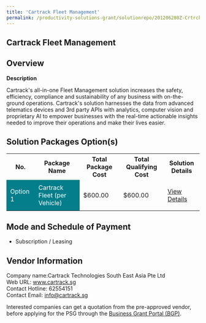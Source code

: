 ```yaml
---
title: 'Cartrack Fleet Management'
permalink: /productivity-solutions-grant/solutionrepo/201206280Z-Crtrck-Flt-MGT-G
---
```


## Cartrack Fleet Management

## Overview

**Description**

Cartrack's all-in-one Fleet Management solution increases the safety, efficiency, compliance and sustainability of any business with on-the-ground operations. Cartrack's solution harnesses the data from advanced telematics devices and 3rd party APIs with analytics, computer vision and proprietary AI to empower businesses with the real-time actionable insights needed to improve their operations and make their lives easier.

## Solution Packages Option(s)

<table>
<tr>
<th><b>No.</b></th>
<th><b>Package Name</b></th>
<th><b>Total Package Cost</b></th>
<th><b>Total Qualifying Cost</b></th>
<th><b>Solution Details</b></th>
</tr>
<tr>
<td style='padding: 10px; background-color: #037E8A; color: #FFFFFF;'>Option 1</td>
<td style='padding: 10px; background-color: #037E8A; color: #FFFFFF;'>Cartrack Fleet (per Vehicle)</td>
<td style='padding: 10px;'>$600.00</td>
<td style='padding: 10px;'>$600.00</td>
<td style='padding: 10px;'><a href='/images/psg/Cartrack_Cartrack_Fleet_Management_Desensitised_Part1.pdf' target='_blank'>View Details</a></td>
</tr>
</table>

## Mode and Schedule of Payment

 - Subscription / Leasing

## Vendor Information

 Company name:Cartrack Technologies South East Asia Pte Ltd<br>Web URL: www.cartrack.sg <br>Contact Hotline: 62554151 <br>Contact Email: info@cartrack.sg 

Interested companies can get a quotation from the pre-approved vendor, before applying for the PSG through the <a href='https://www.businessgrants.gov.sg/' target='_blank' rel='noopener'>Business Grant Portal (BGP)</a>.

<script src="/jquery/resize-tables.js"></script>
